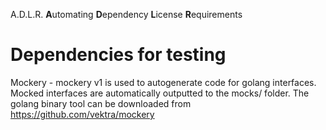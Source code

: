 A.D.L.R. **A**utomating **D**ependency **L**icense **R**equirements

# Dependencies for testing
Mockery - mockery v1 is used to autogenerate code for golang interfaces. Mocked interfaces are automatically outputted to the mocks/ folder. The golang binary tool can be downloaded from https://github.com/vektra/mockery